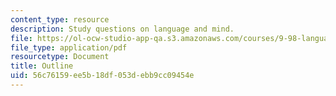```yaml
---
content_type: resource
description: Study questions on language and mind.
file: https://ol-ocw-studio-app-qa.s3.amazonaws.com/courses/9-98-language-and-mind-january-iap-2003/56c76159ee5b18df053debb9cc09454e_study_questions_1.pdf
file_type: application/pdf
resourcetype: Document
title: Outline
uid: 56c76159-ee5b-18df-053d-ebb9cc09454e
---
```


